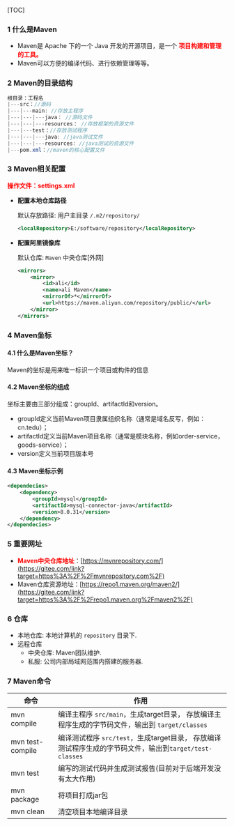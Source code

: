 [TOC]

### 1 什么是Maven

- Maven是 Apache 下的一个 Java 开发的开源项目，是一个 <font color=red>**项目构建和管理的工具。**</font>
- Maven可以方便的编译代码、进行依赖管理等等。

### 2 Maven的目录结构

```java
根目录：工程名
|---src：//源码
|---|---main: //存放主程序
|---|---|---java： //源码文件
|---|---|---resources： //存放框架的资源文件
|---|---test：//存放测试程序
|---|---|---java: //java测试文件
|---|---|---resources: //java测试的资源文件
|---pom.xml：//maven的核心配置文件
```

### 3 Maven相关配置

<font color=red>**操作文件：settings.xml**</font>

- **配置本地仓库路径**

  默认存放路径: 用户主目录 `/.m2/repository/`

  ```xml
  <localRepository>E:/software/repository</localRepository>
  ```

- **配置阿里镜像库**

  默认仓库: `Maven` 中央仓库[外网]

  ```xml
  <mirrors>
      <mirror>
          <id>ali</id>
          <name>ali Maven</name>
          <mirrorOf>*</mirrorOf>
          <url>https://maven.aliyun.com/repository/public/</url>
      </mirror>
  </mirrors>
  ```

### 4 Maven坐标

#### 4.1 什么是Maven坐标？

Maven的坐标是用来唯一标识一个项目或构件的信息

#### 4.2 Maven坐标的组成

坐标主要由三部分组成：groupId、artifactId和version。

- groupId定义当前Maven项目隶属组织名称（通常是域名反写，例如：cn.tedu）；
- artifactId定义当前Maven项目名称（通常是模块名称，例如order-service，goods-service）；
- version定义当前项目版本号

#### 4.3 Maven坐标示例

```xml
<dependecies>
    <dependency>
        <groupId>mysql</groupId>
        <artifactId>mysql-connector-java</artifactId>
        <version>8.0.31</version>
    </dependency>
</dependecies>
```

### 5 重要网址

- <font color=red>**Maven中央仓库地址**</font>：[https://mvnrepository.com/](https://gitee.com/link?target=https%3A%2F%2Fmvnrepository.com%2F)
- Maven仓库资源地址：[https://repo1.maven.org/maven2/](https://gitee.com/link?target=https%3A%2F%2Frepo1.maven.org%2Fmaven2%2F)

### 6 仓库

- 本地仓库: 本地计算机的 `repository` 目录下.
- 远程仓库
  - 中央仓库: Maven团队维护.
  - 私服: 公司内部局域网范围内搭建的服务器.

### 7 Maven命令

| 命令             | 作用                                                         |
| ---------------- | ------------------------------------------------------------ |
| mvn compile      | 编译主程序 `src/main`，生成target目录， 存放编译主程序生成的字节码文件，输出到 `target/classes` |
| mvn test-compile | 编译测试程序 `src/test`，生成target目录， 存放编译测试程序生成的字节码文件，输出到`target/test-classes` |
| mvn test         | 编写的测试代码并生成测试报告(目前对于后端开发没有太大作用)   |
| mvn package      | 将项目打成jar包                                              |
| mvn clean        | 清空项目本地编译目录                                         |







